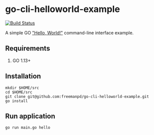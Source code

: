 # go-cli-helloworld-example
[![Build Status](https://dev.azure.com/freemanpd36/freemanpd36/_apis/build/status/freemanpd.go-cli-helloworld-example?branchName=master)](https://dev.azure.com/freemanpd36/freemanpd36/_build/latest?definitionId=3&branchName=master)

A simple GO ["Hello, World!"](https://en.wikipedia.org/wiki/%22Hello,_World!%22_program) command-line interface example. 

## Requirements
1. GO 1.13+

## Installation
```
mkdir $HOME/src
cd $HOME/src
git clone git@github.com:freemanpd/go-cli-helloworld-example.git
go install
```

## Run application
```go run main.go hello```